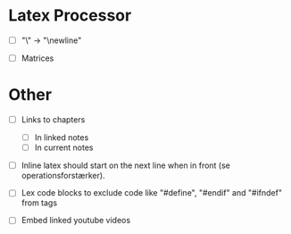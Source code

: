 # Latex Processor
- [ ] "\\" -> "\newline"
- [ ] Matrices


# Other
- [ ] Links to chapters
    - [ ] In linked notes
    - [ ] In current notes
- [ ] Inline latex should start on the next line when in front (se operationsforstærker).
- [ ] Lex code blocks to exclude code like "#define", "#endif" and "#ifndef" from tags
- [ ] Embed linked youtube videos

